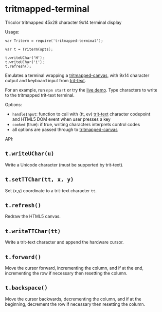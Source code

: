 # tritmapped-terminal

Tricolor tritmapped 45x28 character 9x14 terminal display

Usage:

    var Triterm = require('tritmapped-terminal');

    var t = Triterm(opts);

    t.writeUChar('H');
    t.writeUChar('i');
    t.refresh();

Emulates a terminal wrapping a [tritmapped-canvas](https://github.com/thirdcoder/tritmapped-canvas),
with 9x14 character output and keyboard input from [trit-text](https://github.com/thirdcoder/trit-text).

For an example, run `npm start` or try the [live demo](http://thirdcoder.github.io/tritmapped-terminal).
Type characters to write to the tritmapped trit-text terminal.

Options:

* `handleInput`: function to call with (tt, ev) [trit-text](https://github.com/thirdcoder/trit-text) character codepoint and HTML5 DOM event when user presses a key
* `cooked` (true): if true, writing characters interprets control codes
* all options are passed through to [tritmapped-canvas](https://github.com/thirdcoder/tritmapped-canvas)

API:

## `t.writeUChar(u)`

Write a Unicode character (must be supported by trit-text).

## `t.setTTChar(tt, x, y)`

Set (x,y) coordinate to a trit-text character `tt`.

## `t.refresh()`

Redraw the HTML5 canvas.

## `t.writeTTChar(tt)`

Write a trit-text character and append the hardware cursor.

## `t.forward()`

Move the cursor forward, incrementing the column, and if at the end, incrementing the row if necessary then resetting the column.

## `t.backspace()`

Move the cursor backwards, decrementing the column, and if at the beginning, decrement the row if necessary then resetting the column.

